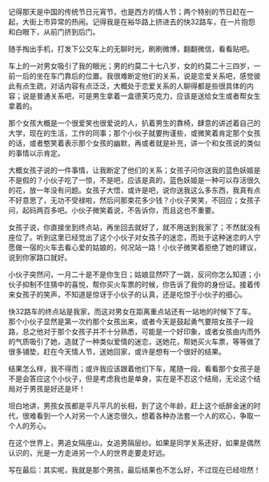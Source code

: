 记得那天是中国的传统节日元宵节，也是西方的情人节；两个特别的节日赶在一起，大街上市异常的热闹。记得我是在裕华路上挤进去的快32路车，在一片抱怨和白眼下，从前门挤到后门。

随手掏出手机，打发下公交车上的无聊时光，刷刷微博，翻翻微信，看看贴吧。

车上的一对男女吸引了我的眼光；男的约莫二十七八岁，女的约莫二十三四岁，一前一后的坐在车门靠后的位置。我很难断定他们的关系，说是恋爱关系吧，感觉彼此有点生疏，对话内容有点泛泛，大概处于恋爱关系的人聊得都是些很具体的内容；说是普通关系吧，可是男生拿着一盒德芙巧克力，应该是送给女生或者帮女生拿着的。

那个女孩大概是一个很爱笑也很爱说的人，扒着男生的靠椅，肆意的讲述着自己的大学，现在的生活，工作的同事；那个小伙子就要拘谨些，或微笑着肯定那个女孩的话，或者憨笑着表示那个女孩的幽默，再或者就是补充，讲一个和女孩说的类似的事情以示肯定。

大概女孩子说的一件事情，让我断定了他们的关系；女孩子问你送我的蓝色妖姬是不是假的？小伙子吃了一惊，不是吧，应该是真的，蓝色妖姬是一种可以存活很久的花，放一年没有问题。女孩子大悟，或许是吧，说你送我这么多东西，我真有点不好意思了，无功不受禄啦，然后问那束花多少钱？小伙子笑笑，不回应；女孩子问，起码两百多吧。小伙子微笑着说，不告诉你，而且这也不重要。

女孩子说，你直接坐到终点站，再坐回去就好了，就不用送到我家了；不然就没有座位了。听到这里已经觉出了这个小伙子对女孩子的迷恋，而处于这种迷恋的人宁愿做一宿的火车去看心爱的姑娘的，何况站一路！小伙子微笑着拒绝了她的建议，说到你家路口就好。

小伙子突然问，一月二十是不是你生日；姑娘显然吓了一跳，反问你怎么知道；小伙子抑制不住猜中的喜悦，帮你买火车票的时候，你告诉了我你的身份证。接着传来女孩子的笑声，不知道是惊讶于小伙子的认真，还是吃惊于小伙子的细心。

快32路车的终点站是我家，而这对男女在距离重点站还有一站地的时候下了车。那个小伙子显然是第一次约那个女孩出来，或者今天是鼓起勇气要陪女孩子一段路，总之他对于那个女孩子并不十分熟悉，可能是一个好印象，或者女孩由内而外的气质吸引了她，造就了一种类似爱情的迷恋，送她花，帮她买火车票，等等做了很多铺垫，赶在今天情人节，送她回家，或许是想有一个很好的结果。

结果怎么样，我不得而；或许我应该跟着他们下车，尾随一段，看看那个女孩子是不是会答应这个小伙子，但是考虑我也是单身，实在是不忍这个结局，无论这个结局对于男孩是好还是坏！

坦白地讲，男孩女孩都是平凡平凡的长相，到了这个年龄，赶上这个纸醉金迷的时代，很难看到一个人对另一个人迷恋很久，想着各种办法套一个人的欢心，争取一个人的芳心。

在这个世界上，男追女隔座山，女追男隔层纱。如果是同学关系还好，如果是偶然认识的，光是一方走进另一个人的世界走要走好远。

写在最后：其实呢，我就是那个男孩，最后结果也不怎么好，不过现在已经坦然！
